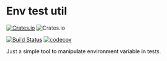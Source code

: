 # Env test util

[![Crates.io](https://img.shields.io/crates/d/env-test-util)](https://crates.io/crates/env-test-util)
![Crates.io](https://img.shields.io/crates/v/env-test-util)

[![Build Status](https://travis-ci.com/jdrouet/env-test-util.svg?branch=master)](https://travis-ci.com/jdrouet/env-test-util)
[![codecov](https://codecov.io/gh/jdrouet/env-test-util/branch/master/graph/badge.svg?token=C5ABZY8YRQ)](https://codecov.io/gh/jdrouet/env-test-util)

Just a simple tool to manipulate environment variable in tests.
